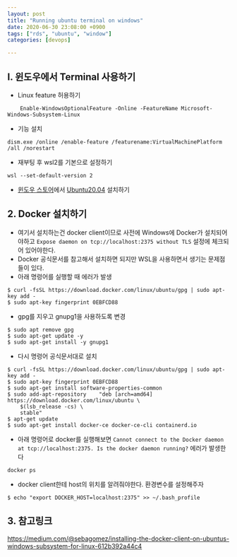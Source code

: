 ```yaml
---
layout: post
title: "Running ubuntu terminal on windows"
date: 2020-06-30 23:08:00 +0900
tags: ["rds", "ubuntu", "window"]
categories: [devops]

---
```



## I. 윈도우에서 Terminal 사용하기
- Linux feature 허용하기
```
    Enable-WindowsOptionalFeature -Online -FeatureName Microsoft-Windows-Subsystem-Linux
```
- 기능 설치
```
dism.exe /online /enable-feature /featurename:VirtualMachinePlatform /all /norestart
```
- 재부팅 후 wsl2를 기본으로 설정하기
```
wsl --set-default-version 2
```

- [윈도우 스토어](https://aka.ms/wslstore)에서 [Ubuntu20.04](https://www.microsoft.com/ko-kr/p/ubuntu-2004-lts/9n6svws3rx71?rtc=1&activetab=pivot:overviewtab) 설치하기


## 2. Docker 설치하기
- 여기서 설치하는건 docker client이므로 사전에 Windows에 Docker가 설치되어야하고 `Expose daemon on tcp://localhost:2375 without TLS` 설정에 체크되어 있어야한다.
- Docker 공식문서를 참고해서 설치하면 되지만 WSL을 사용하면서 생기는 문제점들이 있다.
- 아래 명령어를 실행할 때 에러가 발생
```
$ curl -fsSL https://download.docker.com/linux/ubuntu/gpg | sudo apt-key add -
$ sudo apt-key fingerprint 0EBFCD88
```
- gpg를 지우고 gnupg1을 사용하도록 변경
```
$ sudo apt remove gpg
$ sudo apt-get update -y
$ sudo apt-get install -y gnupg1
```
- 다시 명령어 공식문서대로 설치
```
$ curl -fsSL https://download.docker.com/linux/ubuntu/gpg | sudo apt-key add -
$ sudo apt-key fingerprint 0EBFCD88
$ sudo apt-get install software-properties-common
$ sudo add-apt-repository    "deb [arch=amd64] https://download.docker.com/linux/ubuntu \
    $(lsb_release -cs) \
    stable"
$ apt-get update
$ sudo apt-get install docker-ce docker-ce-cli containerd.io
```
- 아래 명령어로 docker를 실행해보면 `Cannot connect to the Docker daemon at tcp://localhost:2375. Is the docker daemon running?` 에러가 발생한다
```
docker ps
```
- docker client한테 host의 위치를 알려줘야한다. 환경변수를 설정해주자
```
$ echo "export DOCKER_HOST=localhost:2375" >> ~/.bash_profile
```

## 3. 참고링크
https://medium.com/@sebagomez/installing-the-docker-client-on-ubuntus-windows-subsystem-for-linux-612b392a44c4
